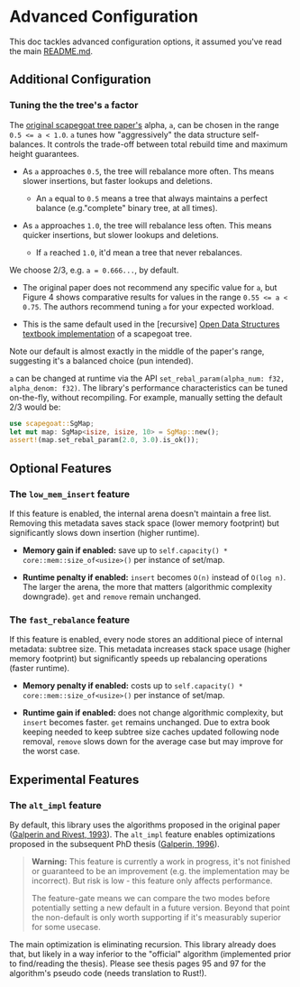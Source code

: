 # Advanced Configuration

This doc tackles advanced configuration options, it assumed you've read the main [README.md](https://github.com/tnballo/scapegoat/blob/master/README.md).

## Additional Configuration

### Tuning the the tree's `a` factor

The [original scapegoat tree paper's](https://people.csail.mit.edu/rivest/pubs/GR93.pdf) alpha, `a`, can be chosen in the range `0.5 <= a < 1.0`.
`a` tunes how "aggressively" the data structure self-balances.
It controls the trade-off between total rebuild time and maximum height guarantees.

* As `a` approaches `0.5`, the tree will rebalance more often. Ths means slower insertions, but faster lookups and deletions.
	* An `a` equal to `0.5` means a tree that always maintains a perfect balance (e.g."complete" binary tree, at all times).

* As `a` approaches `1.0`, the tree will rebalance less often. This means quicker insertions, but slower lookups and deletions.
	* If `a` reached `1.0`, it'd mean a tree that never rebalances.

We choose 2/3, e.g. `a = 0.666...`, by default.

* The original paper does not recommend any specific value for `a`, but Figure 4 shows comparative results for values in the range `0.55 <= a < 0.75`. The authors recommend tuning `a` for your expected workload.

* This is the same  default used in the [recursive] [Open Data Structures textbook implementation](https://opendatastructures.org/ods-java/8_Scapegoat_Trees.html) of a scapegoat tree.

Note our default is almost exactly in the middle of the paper's range, suggesting it's a balanced choice (pun intended).

`a` can be changed at runtime via the API `set_rebal_param(alpha_num: f32, alpha_denom: f32)`.
The library's performance characteristics can be tuned on-the-fly, without recompiling.
For example, manually setting the default 2/3 would be:

```rust
use scapegoat::SgMap;
let mut map: SgMap<isize, isize, 10> = SgMap::new();
assert!(map.set_rebal_param(2.0, 3.0).is_ok());
```

## Optional Features

### The `low_mem_insert` feature

If this feature is enabled, the internal arena doesn't maintain a free list.
Removing this metadata saves stack space (lower memory footprint) but significantly slows down insertion (higher runtime).

* **Memory gain if enabled:** save up to `self.capacity() * core::mem::size_of<usize>()` per instance of set/map.

* **Runtime penalty if enabled:** `insert` becomes `O(n)` instead of `O(log n)`. The larger the arena, the more that matters (algorithmic complexity downgrade). `get` and `remove` remain unchanged.

### The `fast_rebalance` feature

If this feature is enabled, every node stores an additional piece of internal metadata: subtree size.
This metadata increases stack space usage (higher memory footprint) but significantly speeds up rebalancing operations (faster runtime).

* **Memory penalty if enabled:** costs up to `self.capacity() * core::mem::size_of<usize>()` per instance of set/map.

* **Runtime gain if enabled:** does not change algorithmic complexity, but `insert` becomes faster. `get` remains unchanged. Due to extra book keeping needed to keep subtree size caches updated following node removal, `remove` slows down for the average case but may improve for the worst case.

## Experimental Features

### The `alt_impl` feature

By default, this library uses the algorithms proposed in the original paper ([Galperin and Rivest, 1993](https://people.csail.mit.edu/rivest/pubs/GR93.pdf)).
The `alt_impl` feature enables optimizations proposed in the subsequent PhD thesis ([Galperin, 1996](https://dspace.mit.edu/handle/1721.1/10639)).

> **Warning:** This feature is currently a work in progress, it's not finished or guaranteed to be an improvement (e.g. the implementation may be incorrect). But risk is low - this feature only affects performance.
>
> The feature-gate means we can compare the two modes before potentially setting a new default in a future version.
> Beyond that point the non-default is only worth supporting if it's measurably superior for some usecase.

The main optimization is eliminating recursion.
This library already does that, but likely in a way inferior to the "official" algorithm (implemented prior to find/reading the thesis). Please see thesis pages 95 and 97 for the algorithm's pseudo code (needs translation to Rust!).

